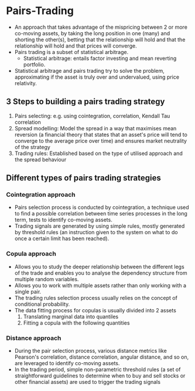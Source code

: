 # Pairs-Trading
- An approach that takes advantage of the mispricing between 2 or more co-moving assets, by taking the long position in one (many) and shorting the other(s), betting that the relationship will hold and that the relationship will hold and that prices will converge.
- Pairs trading is a subset of statistical arbitrage.
  - Statistical arbitrage: entails factor investing and mean reverting portfolio. 
- Statistical arbitrage and pairs trading try to solve the problem, approximating if the asset is truly over and undervalued, using price relativity.

## 3 Steps to building a pairs trading strategy
1. Pairs selecting: e.g. using cointegration, correlation, Kendall Tau correlation
2. Spread modelling: Model the spread in a way that maximises mean reversion (a financial theory that states that an asset's price will tend to converge to the average price over time) and ensures market neutrality of the strategy
3. Trading rules: Established based on the type of utilised approach and the spread behaviour

## Different types of pairs trading strategies 
### Cointegration approach
- Pairs selection process is conducted by cointegration, a technique used to find a possible correlation between time series processes in the long term, tests to identify co-moving assets.
- Trading signals are generated by using simple rules, mostly generated by threshold rules (an instruction given to the system on what to do once a certain limit has been reached).

### Copula approach
- Allows you to study the deeper relationship between the different legs of the trade and enables you to analyse the dependency structure from multiple random variables.
- Allows you to work with multiple assets rather than only working with a single pair.
- The trading rules selection process usually relies on the concept of conditional probability.
- The data fitting process for copulas is usually divided into 2 assets
  1. Translating marginal data into quantiles
  2. Fitting a copula with the following quantities

### Distance approach 
- During the pair selection process, various distance metrics like Pearson's correlation, distance correlation, angular distance, and so on, are leveraged to identify co-moving assets.
- In the trading period, simple non-parametric threshold rules (a set of straightforward guidelines to determine when to buy and sell stocks or other financial assets) are used to trigger the trading signals

